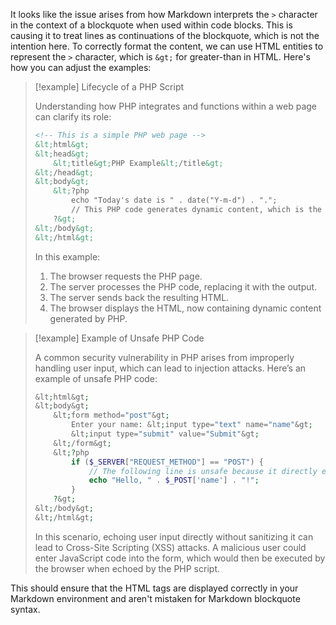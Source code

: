It looks like the issue arises from how Markdown interprets the `>` character in the context of a blockquote when used within code blocks. This is causing it to treat lines as continuations of the blockquote, which is not the intention here. To correctly format the content, we can use HTML entities to represent the `>` character, which is `&gt;` for greater-than in HTML. Here's how you can adjust the examples:

> [!example] Lifecycle of a PHP Script
>
> Understanding how PHP integrates and functions within a web page can clarify its role:
> ```html
> <!-- This is a simple PHP web page -->
> &lt;html&gt;
> &lt;head&gt;
>     &lt;title&gt;PHP Example&lt;/title&gt;
> &lt;/head&gt;
> &lt;body&gt;
>     &lt;?php
>         echo "Today's date is " . date("Y-m-d") . ".";
>         // This PHP code generates dynamic content, which is the current date.
>     ?&gt;
> &lt;/body&gt;
> &lt;/html&gt;
> ```
> In this example:
> 1. The browser requests the PHP page.
> 2. The server processes the PHP code, replacing it with the output.
> 3. The server sends back the resulting HTML.
> 4. The browser displays the HTML, now containing dynamic content generated by PHP.

> [!example] Example of Unsafe PHP Code
>
> A common security vulnerability in PHP arises from improperly handling user input, which can lead to injection attacks. Here’s an example of unsafe PHP code:
> ```php
> &lt;html&gt;
> &lt;body&gt;
>     &lt;form method="post"&gt;
>         Enter your name: &lt;input type="text" name="name"&gt;
>         &lt;input type="submit" value="Submit"&gt;
>     &lt;/form&gt;
>     &lt;?php
>         if ($_SERVER["REQUEST_METHOD"] == "POST") {
>             // The following line is unsafe because it directly echoes user input without validation or escaping.
>             echo "Hello, " . $_POST['name'] . "!";
>         }
>     ?&gt;
> &lt;/body&gt;
> &lt;/html&gt;
> ```
> In this scenario, echoing user input directly without sanitizing it can lead to Cross-Site Scripting (XSS) attacks. A malicious user could enter JavaScript code into the form, which would then be executed by the browser when echoed by the PHP script.

This should ensure that the HTML tags are displayed correctly in your Markdown environment and aren't mistaken for Markdown blockquote syntax.